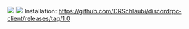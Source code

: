 <a href="https://discord.gg/8Dc9hBe"><img src="https://discordapp.com/api/guilds/381419503164325900/embed.png"/></a>
<a href="https://david-dm.org/DRSchlaubi/discordrpc-client"><img src="https://david-dm.org/DRSchlaubi/discordrpc-client.svg"/></a>
Installation: https://github.com/DRSchlaubi/discordrpc-client/releases/tag/1.0
